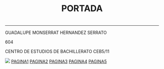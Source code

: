 <HTML>
<HEAD>
<TITLE>PAGINA WEB</TITLE>
</HEAD>
<BODY>
<CENTER><H1>PORTADA<H1></CENTER>
<HR>
<P> GUADALUPE MONSERRAT HERNANDEZ SERRATO 
<P>604
<P>CENTRO DE ESTUDIOS DE BACHILLERATO CEB5/11

<P><IMG SRC ="https://encrypted-tbn0.gstatic.com/images?q=tbn:ANd9GcTJvXTV_RGtLKkZYQYkoIw1BuZAOL3FHGYSPw&s.jpg">
<a href="">PAGINA1</a>
<a href="">PAGINA2</a>
<a href="">PAGINA3</a>
<a href="">PAGINA4</a>
<a href="">PAGINA5</a>
</BODY>
</HTML>
